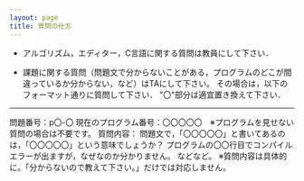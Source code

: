 ```yaml
---
layout: page
title: 質問の仕方
---
```


* アルゴリズム，エディター，C言語に関する質問は教員にして下さい．

* 課題に関する質問（問題文で分からないことがある，プログラムのどこが間違っているか分からない，など）はTAにして下さい。
その場合は，以下のフォーマット通りに質問して下さい．
"〇"部分は適宜置き換えて下さい．

***
問題番号：p〇-〇
現在のプログラム番号：〇〇〇〇〇　※プログラムを見せない質問の場合は不要です。
質問内容：
問題文で，「〇〇〇〇〇」と書いてあるのは，「〇〇〇〇〇」という意味でしょうか？
プログラムの〇〇行目でコンパイルエラーが出ますが，なぜなのか分かりません。
などなど。
※質問内容は具体的に。「分からないので教えて下さい。」だけでは対応しません。
